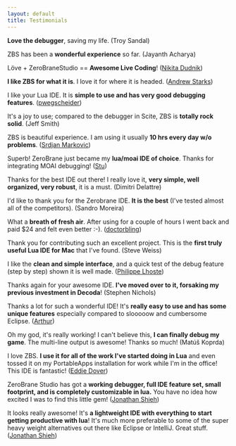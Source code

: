 ```yaml
---
layout: default
title: Testimonials
---
```


**Love the debugger**, saving my life.
(Troy Sandal)

ZBS has been a **wonderful experience** so far.
(Jayanth Acharya)

Löve + ZeroBraneStudio == **Awesome Live Coding**!
([Nikita Dudnik](http://nikdudnik.com/post/30067678839/ive-spent-last-day-looking-for-a-suitable))

**I like ZBS for what it is**. I love it for where it is headed.
([Andrew Starks](https://github.com/andrewstarks))

I like your Lua IDE. It is **simple to use and has very good debugging features**.
([pwegscheider](https://github.com/pwegscheider))

It's a joy to use; compared to the debugger in Scite, ZBS is **totally rock solid**.
(Jeff Smith)

ZBS is beautiful experience. I am using it usually **10 hrs every day w/o problems**.
([Srdjan Markovic](https://github.com/srdjan-m))

Superb! ZeroBrane just became my **lua/moai IDE of choice**. Thanks for integrating MOAI debugging!
([Stu](http://www.tabletop-terrain.com/))

Thanks for the best IDE out there! I really love it, **very simple, well organized, very robust**, it is a must.
(Dimitri Delattre)

I'd like to thank you for the Zerobrane IDE. **It is the best** (I've tested almost all of the competitors).
(Sandro Moreira)

What a **breath of fresh air**. After using for a couple of hours I went back and paid $24 and felt even better :-).
([doctorbling](http://notebook.kulchenko.com/zerobrane/zerobrane-studio-is-one-year-old#comment-186))

Thank you for contributing such an excellent project. This is the **first truly useful Lua IDE for Mac** that I've found.
(Steve Weiss) 

I like the **clean and simple interface**, and a quick test of the debug feature (step by step) shown it is well made.
([Philippe Lhoste](http://lua-users.org/lists/lua-l/2012-06/msg00854.html))

Thanks again for your awesome IDE. **I've moved over to it, forsaking my previous investment in Decoda**!
(Stephen Nichols)

Thanks a lot for such a wonderful IDE!  It's **really easy to use and has some unique features** especially compared to slooooow and cumbersome Eclipse.
([Arthur](https://github.com/toiffel))

Oh my god, it's really working! I can't believe this, **I can finally debug my game**. The multi-line output is awesome! Thanks so much!
(Matúš Koprda)

I love ZBS. **I use it for all of the work I've started doing in Lua** and even tossed it on my PortableApps installation for work while I'm in the office! This IDE is fantastic!
([Eddie Dover](https://github.com/EddieDover))

ZeroBrane Studio has got a **working debugger, full IDE feature set, small footprint, and is completely customizable in lua.**  You have no idea how excited I was to find this little gem!
([Jonathan Shieh](https://github.com/Odie))

It looks really awesome! It's **a lightweight IDE with everything to start getting productive with lua**!  It's much more preferable to some of the super heavy weight alternatives out there like Eclipse or IntelliJ.  Great stuff.
([Jonathan Shieh](https://github.com/Odie))

